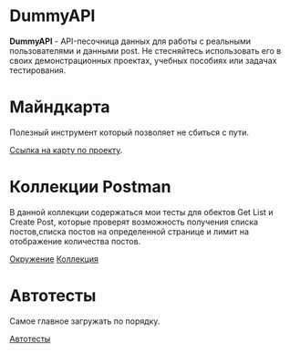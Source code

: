 # DummyAPI
**DummyAPI** - 
API-песочница данных для работы с реальными пользователями и данными post.
Не стесняйтесь использовать его в своих демонстрационных проектах, учебных пособиях или задачах тестирования.

# Майндкарта 
Полезный инструмент который позволяет не сбиться с пути.

[Ссылка на карту по проекту](https://vk.com/doc27634094_656281494?hash=teIIFPeXNXpYcQIsK9KlKFApo4FJjhYbQPyiNrxBEQc&dl=zpkLWZXscZgV0e4Pz6XOOwIFWVLzYaf9VAsOPxU3udD).


# Коллекции Postman
В данной коллекции содержаться мои тесты для обектов Get List и Create Post, которые проверят возможность получения списка постов,списка постов на определенной странице и лимит на отображение количества постов.

[Окружение](https://vk.com/doc27634094_656281496?hash=Y5MOWqLNWBwXyJ5jF16nqzINtuhd1z0DqROemZQAXCL&dl=R8BXheVN4quAM2UOEGzd351Yi7fl80mYASawqjbBbvs)
 [Коллекция](https://vk.com/doc27634094_656281495?hash=MlAp00zrCAQnFNKEi25Krp5jjR8opko0oMqA5oloCDP&dl=E08sifArjWUZwbRPfVKGjzLAnrsXZ5pTje5VxZGQc78)
 
 # Автотесты
 Самое главное загружать по порядку.

[Автотесты](https://vk.com/doc27634094_656480243?hash=xJ4HwbIspTghtUJqT1UPnOnl9ZJ6RUXWUQgVJwooAxD&dl=rXJ6yIp4zsDDjSzCVllIV0MSan3unW7OmPGXP83yzd8)
